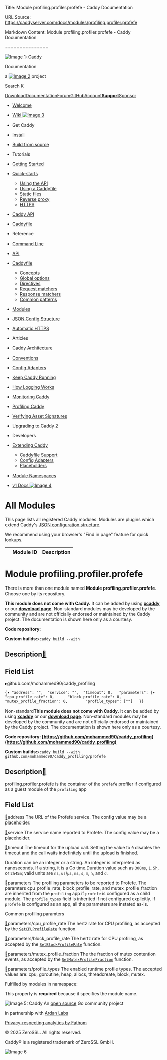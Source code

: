 Title: Module profiling.profiler.profefe - Caddy Documentation

URL Source: https://caddyserver.com/docs/modules/profiling.profiler.profefe

Markdown Content:
Module profiling.profiler.profefe - Caddy Documentation

===============

[![Image 1: Caddy](https://caddyserver.com/old/resources/images/caddy-logo.svg)](https://caddyserver.com/)

Documentation

 a [![Image 2](https://caddyserver.com/old/resources/images/zerossl-logo.svg)](https://zerossl.com/) project 

Search K

[Download](https://caddyserver.com/download)[Documentation](https://caddyserver.com/docs/)[Forum](https://caddy.community/)[GitHub](https://github.com/caddyserver/caddy)[Account](https://caddyserver.com/account/)[**Support**](https://caddyserver.com/support)[Sponsor](https://caddyserver.com/sponsor)
*   [Welcome](https://caddyserver.com/docs/)
*   [Wiki ![Image 3](https://caddyserver.com/old/resources/images/external-link.svg)](https://caddy.community/c/wiki/13)
*   Get Caddy
*   [Install](https://caddyserver.com/docs/install)
*   [Build from source](https://caddyserver.com/docs/build)
*   Tutorials
*   [Getting Started](https://caddyserver.com/docs/getting-started)
*   [Quick-starts](https://caddyserver.com/docs/quick-starts)
    *   [Using the API](https://caddyserver.com/docs/quick-starts/api)
    *   [Using a Caddyfile](https://caddyserver.com/docs/quick-starts/caddyfile)
    *   [Static files](https://caddyserver.com/docs/quick-starts/static-files)
    *   [Reverse proxy](https://caddyserver.com/docs/quick-starts/reverse-proxy)
    *   [HTTPS](https://caddyserver.com/docs/quick-starts/https)

*   [Caddy API](https://caddyserver.com/docs/api-tutorial)
*   [Caddyfile](https://caddyserver.com/docs/caddyfile-tutorial)
*   Reference
*   [Command Line](https://caddyserver.com/docs/command-line)
*   [API](https://caddyserver.com/docs/api)
*   [Caddyfile](https://caddyserver.com/docs/caddyfile)
    *   [Concepts](https://caddyserver.com/docs/caddyfile/concepts)
    *   [Global options](https://caddyserver.com/docs/caddyfile/options)
    *   [Directives](https://caddyserver.com/docs/caddyfile/directives)
    *   [Request matchers](https://caddyserver.com/docs/caddyfile/matchers)
    *   [Response matchers](https://caddyserver.com/docs/caddyfile/response-matchers)
    *   [Common patterns](https://caddyserver.com/docs/caddyfile/patterns)

*   [Modules](https://caddyserver.com/docs/modules/)
*   [JSON Config Structure](https://caddyserver.com/docs/json/)
*   [Automatic HTTPS](https://caddyserver.com/docs/automatic-https)
*   Articles
*   [Caddy Architecture](https://caddyserver.com/docs/architecture)
*   [Conventions](https://caddyserver.com/docs/conventions)
*   [Config Adapters](https://caddyserver.com/docs/config-adapters)
*   [Keep Caddy Running](https://caddyserver.com/docs/running)
*   [How Logging Works](https://caddyserver.com/docs/logging)
*   [Monitoring Caddy](https://caddyserver.com/docs/metrics)
*   [Profiling Caddy](https://caddyserver.com/docs/profiling)
*   [Verifying Asset Signatures](https://caddyserver.com/docs/signature-verification)
*   [Upgrading to Caddy 2](https://caddyserver.com/docs/v2-upgrade)
*   Developers
*   [Extending Caddy](https://caddyserver.com/docs/extending-caddy)
    *   [Caddyfile Support](https://caddyserver.com/docs/extending-caddy/caddyfile)
    *   [Config Adapters](https://caddyserver.com/docs/extending-caddy/config-adapters)
    *   [Placeholders](https://caddyserver.com/docs/extending-caddy/placeholders)

*   [Module Namespaces](https://caddyserver.com/docs/extending-caddy/namespaces)

*   [v1 Docs ![Image 4](https://caddyserver.com/old/resources/images/external-link.svg)](https://caddyserver.com/caddy-v1-docs-archive.tar.gz)

All Modules
===========

This page lists all registered Caddy modules. Modules are plugins which extend Caddy's [JSON configuration structure](https://caddyserver.com/docs/json/).

We recommend using your browser's "Find in page" feature for quick lookups.

|  | Module ID | Description |
| --- | --- | --- |

Module profiling.profiler.profefe
=================================

 There is more than one module named **Module profiling.profiler.profefe**. Choose one by its repository. 

**This module does not come with Caddy.** It can be added by using **[xcaddy](https://caddyserver.com/docs/build#xcaddy)** or our **[download page](https://caddyserver.com/download)**. Non-standard modules may be developed by the community and are not officially endorsed or maintained by the Caddy project. The documentation is shown here only as a courtesy. 

**Code repository: [](javascript:)**

**Custom builds:**`xcaddy build --with`

Description[🔗](https://caddyserver.com/docs/modules/profiling.profiler.profefe#docs "Direct link")
---------------------------------------------------------------------------------------------------

Field List
----------

▸github.com/mohammed90/caddy_profiling

`{▾	"address": "",	"service": "",	"timeout": 0,	"parameters": {▾		"cpu_profile_rate": 0,		"block_profile_rate": 0,		"mutex_profile_fraction": 0,		"profile_types": [""]	}}`

Non-standard**This module does not come with Caddy.** It can be added by using **[xcaddy](https://caddyserver.com/docs/build#xcaddy)** or our **[download page](https://caddyserver.com/download)**. Non-standard modules may be developed by the community and are not officially endorsed or maintained by the Caddy project. The documentation is shown here only as a courtesy. 

**Code repository: [https://github.com/mohammed90/caddy_profiling](https://github.com/mohammed90/caddy_profiling)**

**Custom builds:**`xcaddy build --with github.com/mohammed90/caddy_profiling/profefe`

Description[🔗](https://caddyserver.com/docs/modules/profiling.profiler.profefe#docs "Direct link")
---------------------------------------------------------------------------------------------------

profiling.profiler.profefe is the container of the `profefe` profiler if configured as a guest module of the `profiling` app

Field List
----------

[🔗](https://caddyserver.com/docs/modules/profiling.profiler.profefe#address)address
The URL of the Profefe service. The config value may be a [placeholder](https://caddyserver.com/docs/conventions#placeholders).

[🔗](https://caddyserver.com/docs/modules/profiling.profiler.profefe#service)service
The service name reported to Profefe. The config value may be a [placeholder](https://caddyserver.com/docs/conventions#placeholders).

[🔗](https://caddyserver.com/docs/modules/profiling.profiler.profefe#timeout)timeout
The timeout for the upload call. Setting the value to `0` disables the timeout and the call waits indefinitely until the upload is finished.

Duration can be an integer or a string. An integer is interpreted as nanoseconds. If a string, it is a Go time.Duration value such as `300ms`, `1.5h`, or `2h45m`; valid units are `ns`, `us`/`µs`, `ms`, `s`, `m`, `h`, and `d`.

[🔗](https://caddyserver.com/docs/modules/profiling.profiler.profefe#parameters)parameters
The profiling parameters to be reported to Profefe. The paramters cpu_profile_rate, block_profile_rate, and mutex_profile_fraction are inherited from the `profiling` app if `profefe` is configured as a child module. The `profile_types` field is inherited if not configured explicitly. If `profefe` is configured as an app, all the parameters are instated as-is.

Common profiling paramters

[🔗](https://caddyserver.com/docs/modules/profiling.profiler.profefe#parameters/cpu_profile_rate)parameters/cpu_profile_rate
The hertz rate for CPU profiling, as accepted by the [`SetCPUProfileRate`](https://pkg.go.dev/runtime#SetCPUProfileRate) function.

[🔗](https://caddyserver.com/docs/modules/profiling.profiler.profefe#parameters/block_profile_rate)parameters/block_profile_rate
The hertz rate for CPU profiling, as accepted by the [`SetBlockProfileRate`](https://pkg.go.dev/runtime#SetBlockProfileRate) function.

[🔗](https://caddyserver.com/docs/modules/profiling.profiler.profefe#parameters/mutex_profile_fraction)parameters/mutex_profile_fraction
The the fraction of mutex contention events, as accepted by the [`SetMutexProfileFraction`](https://pkg.go.dev/runtime#SetMutexProfileFraction) function.

[🔗](https://caddyserver.com/docs/modules/profiling.profiler.profefe#parameters/profile_types)parameters/profile_types
The enabled runtime profile types. The accepted values are: cpu, goroutine, heap, allocs, threadcreate, block, mutex.

Fulfilled by modules in namespace:

This property is **required** because it specifies the module name.

![Image 5: Caddy](https://caddyserver.com/old/resources/images/caddy-logo.svg) An [open source](https://github.com/caddyserver/caddy) Go community project 

 in partnership with [Ardan Labs](https://www.ardanlabs.com/)

[Privacy-respecting analytics by Fathom](https://usefathom.com/ref/AUKNWU)

 © 2025 ZeroSSL. All rights reserved. 

 Caddy® is a registered trademark of ZeroSSL GmbH. 

![Image 6](https://cdn.usefathom.com/?h=https%3A%2F%2Fcaddyserver.com&p=%2Fdocs%2Fmodules%2Fprofiling.profiler.profefe&r=&sid=GVMGKAKP&qs=%7B%7D&cid=30293282)
